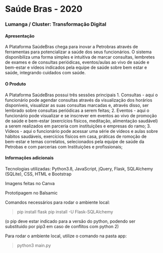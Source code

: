 # Saúde Bras - 2020
### Lumanga / Cluster: Transformação Digital

#### Apresentação 

A Plataforma SaúdeBras chega para inovar a Petrobras através de ferramentas para potencializar a saúde dos seus funcionários. O sistema disponibiliza uma forma simples e intuitiva de marcar consultas, lembretes de exames e de consultas periódicas, eventos/aulas ao vivo de saúde e bem-estar e vídeos indicados pela equipe de saúde sobre bem estar e saúde, integrando cuidados com saúde.  

#### O Produto

A Plataforma SaúdeBras possui três sessões principais
	1. Consultas - aqui o funcionário pode agendar consultas através da visualização dos horários disponíveis, visualizar as suas consultas marcadas e, através disso, ser lembrado sobre consultas periódicas a serem feitas;
	2. Eventos - aqui o funcionário pode visualizar e se inscrever em eventos ao vivo de promoção de saúde e bem-estar (exercícios físicos, meditação, alimentação saudável) a serem realizados em parceria com instituições e empresas do ramo;
	3. Vídeos - aqui o funcionário pode acessar uma série de vídeos e aulas sobre hábitos saudáveis, exercícios físicos em casa, práticas de romoção de bem-estar e temas correlatos, selecionados pela equipe de saúde da Petrobas e com parcerias com Instituições e profissionais;


#### Informações adicionais 

Tecnologias utilizadas: Python3.8, JavaScript, jQuery, Flask, SQLAlchemy (SQLite), CSS, HTML e Bootstrap

Imagens feitas no Canva

Prototipagem no Balsamic


Comandos necessários para rodar o ambiente local:

>pip install flask
>pip install -U Flask-SQLAlchemy

(o pip deve estar indicado para a versão do python, podendo ser substituido por pip3 em caso de conflitos com python 2)

Para rodar o ambiente local, utilize o comando na pasta app:
>python3 main.py